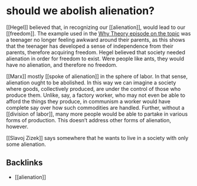 # should we abolish alienation?

[[Hegel]] believed that, in recognizing our [[alienation]], would lead to our [[freedom]]. The example used in the [Why Theory episode on the topic](https://soundcloud.com/whytheory/alienation) was a teenager no longer feeling awkward around their parents, as this shows that the teenager has developed a sense of independence from their parents, therefore acquiring freedom. Hegel believed that society needed alienation in order for freedom to exist. Were people like ants, they would have no alienation, and therefore no freedom.

[[Marx]] mostly [[spoke of alienation]] in the sphere of labor. In that sense, alienation ought to be abolished. In this way we can imagine a society where goods, collectively produced, are under the control of those who produce them. Unlike, say, a factory worker, who may not even be able to afford the things they produce, in communism a worker would have complete say over how such commodities are handled. Further, without a [[division of labor]], many more people would be able to partake in various forms of production. This doesn&rsquo;t address other forms of alienation, however.

[[Slavoj Zizek]] says somewhere that he wants to live in a society with only some alienation.


## Backlinks

-   [[alienation]]
